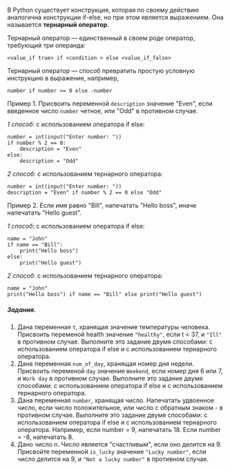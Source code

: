 В Python существует конструкция, которая по своему действию аналогична конструкции if-else, но при этом является выражением. Она называется **тернарный оператор**.

Тернарный оператор — единственный в своем роде оператор, требующий три операнда:
```
<value_if true> if <condition > else <value_if_false>
```
Тернарный оператор — способ превратить простую условную инструкцию в выражение, например, 
```
number if number >= 0 else -number
```
Пример 1. Присвоить переменной `description` значение "Even", если введенное число `number` четное, или "Odd" в противном случае.

*1 способ*: с использованием оператора if else:
```
number = int(input("Enter number: "))
if number % 2 == 0:
    description = "Even"
else:
    description = "Odd"
```
*2 способ*: с использованием тернарного оператора:
```
number = int(input("Enter number: "))
description = "Even" if number % 2 == 0 else "Odd"
```
Пример 2. Если имя равно "Bill", напечатать "Hello boss", иначе напечатать "Hello guest".

*1 способ*: с использованием оператора if else:
```
name = "John"
if name == "Bill":
    print("Hello boss")
else:
    print("Hello guest")
```
*2 способ*: с использованием тернарного оператора:
```
name = "John"
print("Hello boss") if name == "Bill" else print("Hello guest")
```

##### Задания.
1. Дана переменная `t`, хранящая значение температуры человека. Присвоить переменой health значение `"healthy"`, если t < 37, и `"Ill"` в противном случае. Выполните это задание двумя способами:  с использованием оператора if else и с использованием тернарного оператора.
1. Дана переменная `num_of_day`, хранящая номер дня недели. Присвоить переменой `day` значение `Weekend`, если номер дня 6 или 7, и `Work day` в противном случае. Выполните это задание двумя способами:  с использованием оператора if else и с использованием тернарного оператора.
1. Дана переменная `number`, хранящая число.  Напечатать удвоенное число,  если число положительное,  или число с обратным знаком -  в противном случае. Выполните это задание двумя способами:  с использованием оператора if else и с использованием тернарного оператора. Например, если number = 9, напечатать 18. Если number = -8, напечатать 8.
1. Дано число n. Число является "счастливым", если оно делится на 9. Присвойте переменной `is_lucky` значение `"Lucky number"`, если число делится на 9, и  `"Not a lucky number"` в противном случае.